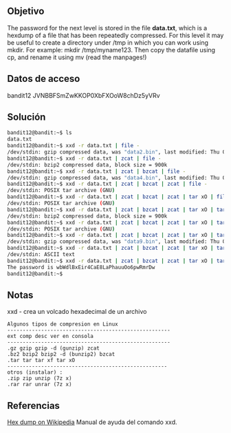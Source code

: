 ## Objetivo 
The password for the next level is stored in the file **data.txt**, which is a hexdump of a file that has been repeatedly compressed. For this level it may be useful to create a directory under /tmp in which you can work using mkdir. For example: mkdir /tmp/myname123. Then copy the datafile using cp, and rename it using mv (read the manpages!)

## Datos de acceso
bandit12
JVNBBFSmZwKKOP0XbFXOoW8chDz5yVRv
## Solución
```bash
bandit12@bandit:~$ ls
data.txt
bandit12@bandit:~$ xxd -r data.txt | file -
/dev/stdin: gzip compressed data, was "data2.bin", last modified: Thu Oct  5 06:19:20 2023, max compression, from Unix
bandit12@bandit:~$ xxd -r data.txt | zcat | file -
/dev/stdin: bzip2 compressed data, block size = 900k
bandit12@bandit:~$ xxd -r data.txt | zcat | bzcat | file -
/dev/stdin: gzip compressed data, was "data4.bin", last modified: Thu Oct  5 06:19:20 2023, max compression, from Unix
bandit12@bandit:~$ xxd -r data.txt | zcat | bzcat | zcat | file -
/dev/stdin: POSIX tar archive (GNU)
bandit12@bandit:~$ xxd -r data.txt | zcat | bzcat | zcat | tar xO | file -
/dev/stdin: POSIX tar archive (GNU)
bandit12@bandit:~$ xxd -r data.txt | zcat | bzcat | zcat | tar xO | tar xO | file -
/dev/stdin: bzip2 compressed data, block size = 900k
bandit12@bandit:~$ xxd -r data.txt | zcat | bzcat | zcat | tar xO | tar xO | bzcat | file -
/dev/stdin: POSIX tar archive (GNU)
bandit12@bandit:~$ xxd -r data.txt | zcat | bzcat | zcat | tar xO | tar xO | bzcat | tar xO | file -
/dev/stdin: gzip compressed data, was "data9.bin", last modified: Thu Oct  5 06:19:20 2023, max compression, from Unix
bandit12@bandit:~$ xxd -r data.txt | zcat | bzcat | zcat | tar xO | tar xO | bzcat | tar xO | zcat | file -
/dev/stdin: ASCII text
bandit12@bandit:~$ xxd -r data.txt | zcat | bzcat | zcat | tar xO | tar xO | bzcat | tar xO | zcat
The password is wbWdlBxEir4CaE8LaPhauuOo6pwRmrDw
bandit12@bandit:~$
```

## Notas

xxd - crea un volcado hexadecimal de un archivo

```
Algunos tipos de compresion en Linux
-----------------------------------------------------
ext comp desc ver en consola
-----------------------------------------------------
.gz gzip gzip -d (gunzip) zcat
.bz2 bzip2 bzip2 -d (bunzip2) bzcat
.tar tar tar xf tar xO
----------------------------------------------------
otros (instalar) :
.zip zip unzip (7z x)
.rar rar unrar (7z x)
```

## Referencias
[Hex dump on Wikipedia](https://en.wikipedia.org/wiki/Hex_dump)
 Manual de ayuda del comando xxd.